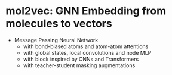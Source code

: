 # mol2vec: GNN Embedding from molecules to vectors

- Message Passing Neural Network
  - with bond-biased atoms and atom-atom attentions
  - with global states, local convolutions and node MLP
  - with block inspired by CNNs and Transformers
  - with teacher-student masking augmentations
